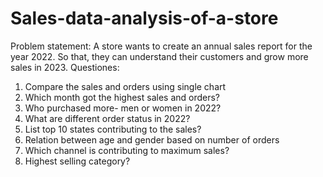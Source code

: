 # Sales-data-analysis-of-a-store
Problem statement: A store wants to create an annual sales report for the year 2022. So that, they can understand their customers and grow more sales in 2023.
Questiones:
1) Compare the sales and orders using single chart
2) Which month got the highest sales and orders?
3) Who purchased more- men or women in 2022?
4) What are different order status in 2022?
5) List top 10 states contributing to the sales?
6) Relation between age and gender based on number of orders
7) Which channel is contributing to maximum sales?
8) Highest selling category?
